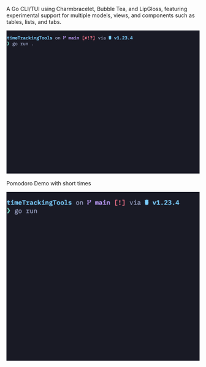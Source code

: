 A Go CLI/TUI using Charmbracelet, Bubble Tea, and LipGloss, featuring experimental support for multiple models, views, and components such as tables, lists, and tabs.

<img src="assets/app.gif" width="600" />

Pomodoro Demo with short times

<img src="assets/pomodoro.gif" width="600" />
